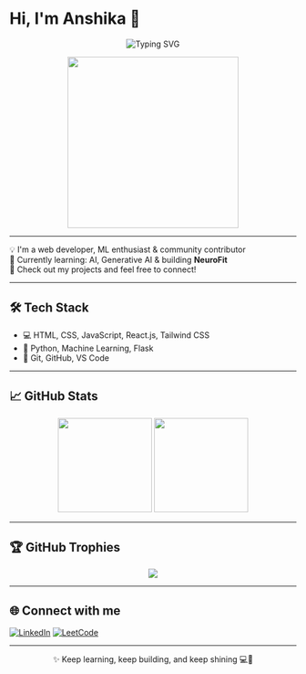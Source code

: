 # Hi, I'm Anshika 👋

<p align="center">
  <img src="https://readme-typing-svg.herokuapp.com?font=Fira+Code&size=24&pause=1000&color=7FFFD4&center=true&vCenter=true&width=440&lines=Web+Developer+%7C+ML+Enthusiast+%7C+AI+Explorer+%7C+Open+Source+Contributor" alt="Typing SVG" />
</p>

<p align="center">
  <img src="https://media.giphy.com/media/v1.Y2lkPTc5MGI3NjExbG8xb2Yya2FmaWV4aHp6NGR5djZraGlyZzVhOHU2Mm1pc3k2ZmxyYiZlcD12MV9naWZzX3NlYXJjaCZjdD1n/RbDKaczqWovIugyJmW/giphy.gif" width="300"/>
</p>

---

💡 I'm a web developer, ML enthusiast & community contributor  
🌱 Currently learning: AI, Generative AI & building **NeuroFit**  
🚀 Check out my projects and feel free to connect!

---

## 🛠️ Tech Stack
- 💻 HTML, CSS, JavaScript, React.js, Tailwind CSS  
- 🧠 Python, Machine Learning, Flask  
- 🧰 Git, GitHub, VS Code  

---

## 📈 GitHub Stats

<p align="center">
  <img src="https://github-readme-stats.vercel.app/api?username=Anshika09Singh&show_icons=true&theme=tokyonight" height="165" />
  <img src="https://streak-stats.demolab.com?user=Anshika09Singh&theme=tokyonight&hide_border=true" height="165" />
</p>

---

## 🏆 GitHub Trophies

<p align="center">
  <img src="https://github-profile-trophy.vercel.app/?username=Anshika09Singh&theme=tokyonight&margin-w=15&margin-h=15" />
</p>

---

## 🌐 Connect with me

[![LinkedIn](https://img.shields.io/badge/-LinkedIn-blue?logo=Linkedin&logoColor=white)](https://www.linkedin.com/in/anshika-singh-031b132a5/)
[![LeetCode](https://img.shields.io/badge/-LeetCode-orange?style=flat&logo=LeetCode&logoColor=white)](https://leetcode.com/u/Anshika09singh/)

---

<p align="center">✨ Keep learning, keep building, and keep shining 💻🚀</p>
